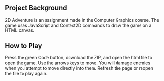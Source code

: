 ## Project Background
2D Adventure is an assignment made in the Computer Graphics course.
The game uses JavaScript and Context2D commands to draw the game on a HTML canvas.

## How to Play
Press the green Code button, download the ZIP, and open the html file to open the game.
Use the arrows keys to move. You will damage enemies when you attempt to move directly into them.
Refresh the page or reopen the file to play again.

